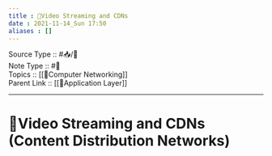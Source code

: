 ```yaml
---
title : 📶Video Streaming and CDNs
date : 2021-11-14_Sun 17:50
aliases : []
---
```

Source Type :: #📥/📄 <br>
Note Type :: #📝 <br>
Topics :: [[📶Computer Networking]]<br>
Parent Link :: [[📶Application Layer]]<br>

---
# 📶Video Streaming and CDNs (Content Distribution Networks)
